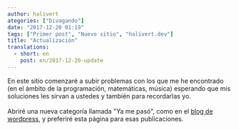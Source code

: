```yaml
---
author: halivert
ategories: ["Divagando"]
date: "2017-12-20 01:19"
tags: ["Primer post", "Nuevo sitio", "halivert.dev"]
title: "Actualización"
translations:
  - short: en
    post: en/2017-12-20-update
---
```


En este sitio comenzaré a subir problemas con los que me he encontrado (en el
ámbito de la programación, matemáticas, música) esperando que mis soluciones les
sirvan a ustedes y también para recordarlas yo.
<br><br>
Abriré una nueva categoría llamada "Ya me pasó", como en el [blog de
wordpress][1], y preferiré esta página para esas publicaciones.

[1]: https://halivert.wordpress.com
